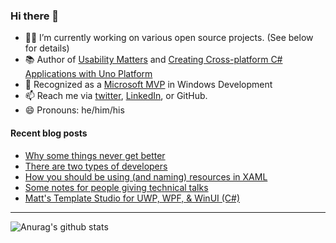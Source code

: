 ### Hi there 👋

- 👨‍💻 I’m currently working on various open source projects. (See below for details)
- 📚 Author of [Usability Matters](https://www.manning.com/books/usability-matters?a_aid=mrlacey) and [Creating Cross-platform C# Applications with Uno Platform](https://www.packtpub.com/product/creating-cross-platform-c-applications-with-uno-platform/9781801078498)
- 🏅 Recognized as a [Microsoft MVP](https://mvp.microsoft.com/en-us/PublicProfile/5001397?fullName=Matt%20Lacey) in Windows Development
- 📫 Reach me via [twitter](https://twitter.com/mrlacey), [LinkedIn](https://www.linkedin.com/in/mrlacey), or GitHub.
- 😄 Pronouns: he/him/his

<!--
**mrlacey/mrlacey** is a ✨ _special_ ✨ repository because its `README.md` (this file) appears on your GitHub profile.

Here are some ideas to get you started:

- 🔭 I’m currently working on ...
- 🌱 I’m currently learning ...
- 👯 I’m looking to collaborate on ...
- 🤔 I’m looking for help with ...
- 💬 Ask me about ...
- 📫 How to reach me: ...
- 😄 Pronouns: ...
- ⚡ Fun fact: ...
-->

#### Recent blog posts
<!-- BLOG-POST-LIST:START -->
- [Why some things never get better](https://www.mrlacey.com/2022/05/why-some-things-never-get-better.html)
- [There are two types of developers](https://www.mrlacey.com/2022/04/there-are-two-types-of-developers.html)
- [How you should be using &lpar;and naming&rpar; resources in XAML](https://www.mrlacey.com/2022/03/how-you-should-be-using-and-naming.html)
- [Some notes for people giving technical talks](https://www.mrlacey.com/2022/03/some-notes-for-people-giving-technical.html)
- [Matt&#39;s Template Studio for UWP, WPF, &amp; WinUI &lpar;C#&rpar;](https://www.mrlacey.com/2022/03/matts-template-studio-for-uwp-wpf-winui.html)
<!-- BLOG-POST-LIST:END -->

---

![Anurag's github stats](https://github-readme-stats.vercel.app/api?username=mrlacey&count_private=true&show_icons=true)
